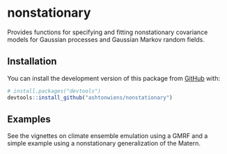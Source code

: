 
<!-- README.md is generated from README.Rmd. Please edit that file -->

# nonstationary

<!-- badges: start -->

<!-- badges: end -->

Provides functions for specifying and fitting nonstationary covariance
models for Gaussian processes and Gaussian Markov random fields.

## Installation

You can install the development version of this package from
[GitHub](https://github.com/) with:

``` r
# install.packages("devtools")
devtools::install_github("ashtonwiens/nonstationary")
```

## Examples

See the vignettes on climate ensemble emulation using a GMRF and a
simple example using a nonstationary generalization of the Matern.
